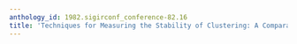 ```yaml
---
anthology_id: 1982.sigirconf_conference-82.16
title: 'Techniques for Measuring the Stability of Clustering: A Comparative Study'
---
```

